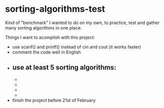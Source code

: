 # sorting-algorithms-test
Kind of "benchmark" I wanted to do on my own, to practice, test and gather many sorting algorithms in one place.

Things I want to acomplish with this project:
- use scanf() and printf() instead of cin and cout (it works faster)
- comment the code well in English
- use at least 5 sorting algorithms:
  -
  -
  -
  -
  -
- finish the project before 21st of February
